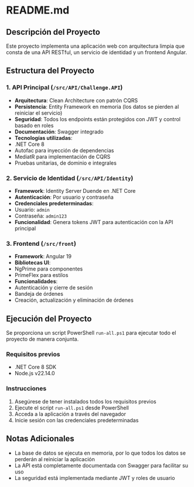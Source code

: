 # README.md

## Descripción del Proyecto

Este proyecto implementa una aplicación web con arquitectura limpia que consta de una API RESTful, un servicio de identidad y un frontend Angular. 

## Estructura del Proyecto

### 1. API Principal (`/src/API/Challenge.API`)

- **Arquitectura**: Clean Architecture con patrón CQRS
- **Persistencia**: Entity Framework en memoria (los datos se pierden al reiniciar el servicio)
- **Seguridad**: Todos los endpoints están protegidos con JWT y control basado en roles
- **Documentación**: Swagger integrado
- **Tecnologías utilizadas**:
 - .NET Core 8
 - Autofac para inyección de dependencias
 - MediatR para implementación de CQRS
 - Pruebas unitarias, de dominio e integrales

### 2. Servicio de Identidad (`/src/API/Identity`)

- **Framework**: Identity Server Duende en .NET Core
- **Autenticación**: Por usuario y contraseña
- **Credenciales predeterminadas**:
 - Usuario: `admin`
 - Contraseña: `admin123`
- **Funcionalidad**: Genera tokens JWT para autenticación con la API principal

### 3. Frontend (`/src/front`)

- **Framework**: Angular 19
- **Bibliotecas UI**:
 - NgPrime para componentes
 - PrimeFlex para estilos
- **Funcionalidades**:
 - Autenticación y cierre de sesión
 - Bandeja de órdenes
 - Creación, actualización y eliminación de órdenes

## Ejecución del Proyecto

Se proporciona un script PowerShell `run-all.ps1` para ejecutar todo el proyecto de manera conjunta.

### Requisitos previos

- .NET Core 8 SDK
- Node.js v22.14.0

### Instrucciones

1. Asegúrese de tener instalados todos los requisitos previos
2. Ejecute el script `run-all.ps1` desde PowerShell
3. Acceda a la aplicación a través del navegador
4. Inicie sesión con las credenciales predeterminadas

## Notas Adicionales

- La base de datos se ejecuta en memoria, por lo que todos los datos se perderán al reiniciar la aplicación
- La API está completamente documentada con Swagger para facilitar su uso
- La seguridad está implementada mediante JWT y roles de usuario
